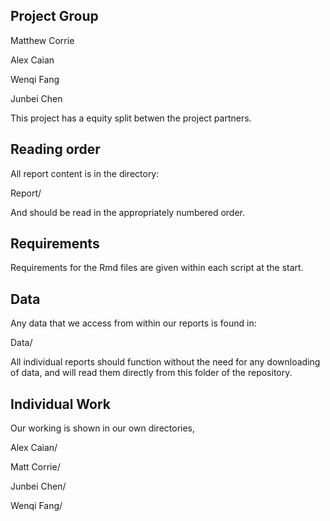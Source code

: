 ## Project Group

Matthew Corrie

Alex Caian

Wenqi Fang

Junbei Chen

This project has a  equity split betwen the project partners.

## Reading order

All report content is in the directory:

Report/


And should be read in the appropriately numbered order.

## Requirements

Requirements for the Rmd files are given within each script at the start.

## Data

Any data that we access from within our reports is found in:

Data/

All individual reports should function without the need for any downloading of data, and will read them directly from this folder of the repository.

## Individual Work

Our working is shown in our own directories,

Alex Caian/

Matt Corrie/

Junbei Chen/

Wenqi Fang/

